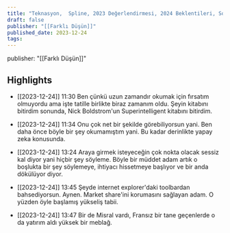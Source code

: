 ```yaml
---
title: "Teknasyon,  Spline, 2023 Değerlendirmesi, 2024 Beklentileri, Sound of Metal, Weihnachtsmarkt"
draft: false
publisher: "[[Farklı Düşün]]"
published_date: 2023-12-24
tags:
---
```

publisher: "[[Farklı Düşün]]"


## Highlights
* [[2023-12-24]] 11:30  Ben çünkü uzun zamandır okumak için fırsatım olmuyordu ama işte tatille birlikte biraz zamanım oldu. Şeyin kitabını bitirdim sonunda, Nick Boldstrom'un Superintelligent kitabını bitirdim.

* [[2023-12-24]] 11:34  Onu çok net bir şekilde görebiliyorsun yani. Ben daha önce böyle bir şey okumamıştım yani. Bu kadar derinlikte yapay zeka konusunda.

* [[2023-12-24]] 13:24  Araya girmek isteyeceğin çok nokta olacak sessiz kal diyor yani hiçbir şey söyleme. Böyle bir müddet adam artık o boşlukta bir şey söylemeye, ihtiyacı hissetmeye başlıyor ve bir anda dökülüyor diyor.

* [[2023-12-24]] 13:45  Şeyde internet explorer'daki toolbardan bahsediyorsun. Aynen. Market share'ini korumasını sağlayan adam. O yüzden öyle başlamış yükseliş tabii.

* [[2023-12-24]] 13:47  Bir de Misral vardı, Fransız bir tane geçenlerde o da yatırım aldı yüksek bir meblağ.

